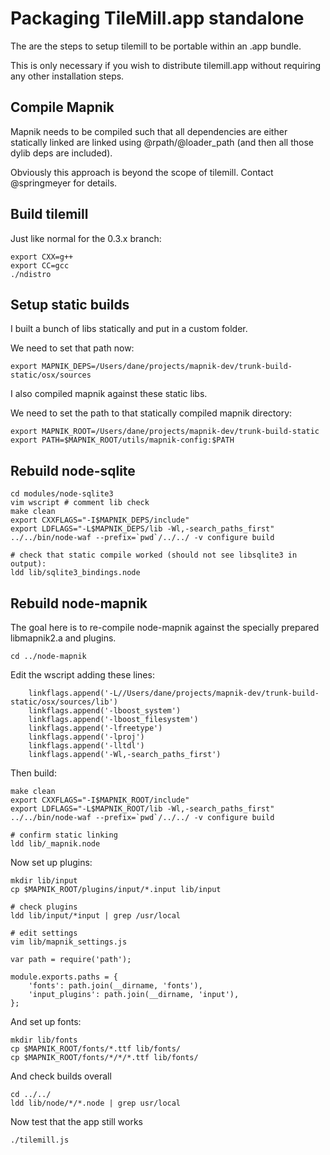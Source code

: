 
# Packaging TileMill.app standalone

The are the steps to setup tilemill to be portable within an .app bundle.

This is only necessary if you wish to distribute tilemill.app without requiring
any other installation steps.


## Compile Mapnik

Mapnik needs to be compiled such that all dependencies are either statically linked
are linked using @rpath/@loader_path (and then all those dylib deps are included).

Obviously this approach is beyond the scope of tilemill. Contact @springmeyer for details.


## Build tilemill

Just like normal for the 0.3.x branch:

    export CXX=g++
    export CC=gcc
    ./ndistro


## Setup static builds

I built a bunch of libs statically and put in a custom folder.

We need to set that path now:

    export MAPNIK_DEPS=/Users/dane/projects/mapnik-dev/trunk-build-static/osx/sources

I also compiled mapnik against these static libs.

We need to set the path to that statically compiled mapnik directory:

    export MAPNIK_ROOT=/Users/dane/projects/mapnik-dev/trunk-build-static
    export PATH=$MAPNIK_ROOT/utils/mapnik-config:$PATH


## Rebuild node-sqlite

    cd modules/node-sqlite3
    vim wscript # comment lib check
    make clean
    export CXXFLAGS="-I$MAPNIK_DEPS/include"
    export LDFLAGS="-L$MAPNIK_DEPS/lib -Wl,-search_paths_first"
    ../../bin/node-waf --prefix=`pwd`/../../ -v configure build
    
    # check that static compile worked (should not see libsqlite3 in output):
    ldd lib/sqlite3_bindings.node

    
## Rebuild node-mapnik

The goal here is to re-compile node-mapnik against the specially
prepared libmapnik2.a and plugins.

    cd ../node-mapnik

Edit the wscript adding these lines:

        linkflags.append('-L//Users/dane/projects/mapnik-dev/trunk-build-static/osx/sources/lib')
        linkflags.append('-lboost_system')
        linkflags.append('-lboost_filesystem')
        linkflags.append('-lfreetype')
        linkflags.append('-lproj')
        linkflags.append('-lltdl')
        linkflags.append('-Wl,-search_paths_first')

Then build:

    make clean
    export CXXFLAGS="-I$MAPNIK_ROOT/include"
    export LDFLAGS="-L$MAPNIK_ROOT/lib -Wl,-search_paths_first"
    ../../bin/node-waf --prefix=`pwd`/../../ -v configure build
    
    # confirm static linking
    ldd lib/_mapnik.node

Now set up plugins:

    mkdir lib/input
    cp $MAPNIK_ROOT/plugins/input/*.input lib/input

    # check plugins
    ldd lib/input/*input | grep /usr/local

    # edit settings
    vim lib/mapnik_settings.js
    
    var path = require('path');
    
    module.exports.paths = {
        'fonts': path.join(__dirname, 'fonts'),
        'input_plugins': path.join(__dirname, 'input'),
    };
    

And set up fonts:

    mkdir lib/fonts
    cp $MAPNIK_ROOT/fonts/*.ttf lib/fonts/
    cp $MAPNIK_ROOT/fonts/*/*/*.ttf lib/fonts/


And check builds overall
    
    cd ../../
    ldd lib/node/*/*.node | grep usr/local


Now test that the app still works
 
    ./tilemill.js
